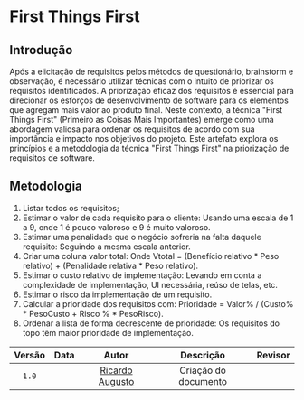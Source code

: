 # First Things First

## Introdução

Após a elicitação de requisitos pelos métodos de questionário, brainstorm e observação, é necessário utilizar técnicas com o intuito de priorizar os requisitos identificados. A priorização eficaz dos requisitos é essencial para direcionar os esforços de desenvolvimento de software para os elementos que agregam mais valor ao produto final. Neste contexto, a técnica "First Things First" (Primeiro as Coisas Mais Importantes) emerge como uma abordagem valiosa para ordenar os requisitos de acordo com sua importância e impacto nos objetivos do projeto. Este artefato explora os princípios e a metodologia da técnica "First Things First" na priorização de requisitos de software.

## Metodologia

1. Listar todos os requisitos;
2. Estimar o valor de cada requisito para o cliente: Usando uma escala de 1 a 9, onde 1 é pouco valoroso e 9 é muito valoroso.
3. Estimar uma penalidade que o negócio sofreria na falta daquele requisito: Seguindo a mesma escala anterior.
4. Criar uma coluna valor total: Onde Vtotal = (Benefício relativo * Peso relativo) + (Penalidade relativa * Peso relativo).
5. Estimar o custo relativo de implementação: Levando em conta a complexidade de implementação, UI necessária, reúso de telas, etc.
6. Estimar o risco da implementação de um requisito.
7. Calcular a prioridade dos requisitos com: Prioridade = Valor% / (Custo% * PesoCusto + Risco % * PesoRisco).
8. Ordenar a lista de forma decrescente de prioridade: Os requisitos do topo têm maior prioridade de implementação.

| Versão | Data | Autor | Descrição | Revisor
|:-:|:-:|:-:|:-:|:-:|
|`1.0`|  | [Ricardo Augusto](https://www.github.com/avmricardo) | Criação do documento | 
